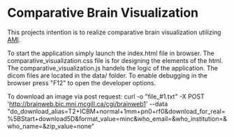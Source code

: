 # Comparative Brain Visualization

This projects intention is to realize comparative brain visualization utilizing [AMI](https://github.com/FNNDSC/ami).

To start the application simply launch the index.html file in browser. The comparative_visualization.css file is for designing the elements of the html. The comparative_visualization.js handels the logic of the application. The dicom files are located in the data/ folder. To enable debugging in the browser press "F12" to open the developer options. 

To download an image via post request:
curl -o "file_#1.txt" -X POST  'http://brainweb.bic.mni.mcgill.ca/cgi/brainweb1' --data "do_download_alias=T2+ICBM+normal+1mm+pn0+rf0&download_for_real=%5BStart+download5D&format_value=minc&who_email=&who_institution=&who_name=&zip_value=none"

